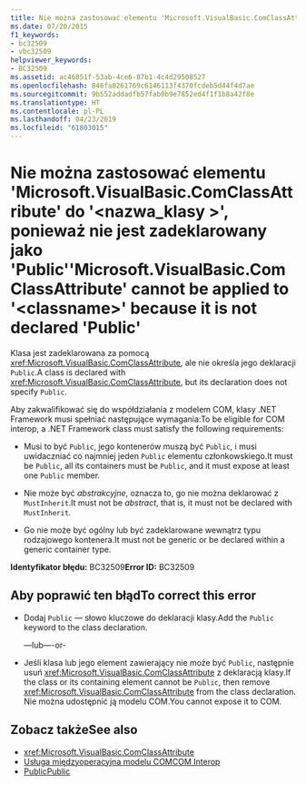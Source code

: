 ```yaml
---
title: Nie można zastosować elementu 'Microsoft.VisualBasic.ComClassAttribute' do '<classname>' ponieważ nie jest zadeklarowany jako'Public'
ms.date: 07/20/2015
f1_keywords:
- bc32509
- vbc32509
helpviewer_keywords:
- BC32509
ms.assetid: ac46851f-53ab-4ce6-87b1-4c4d29508527
ms.openlocfilehash: 846fa8261769c6146113f4370fcdeb5d44f4d7ae
ms.sourcegitcommit: 9b552addadfb57fab0b9e7852ed4f1f1b8a42f8e
ms.translationtype: HT
ms.contentlocale: pl-PL
ms.lasthandoff: 04/23/2019
ms.locfileid: "61803015"
---
```

# <a name="microsoftvisualbasiccomclassattribute-cannot-be-applied-to-classname-because-it-is-not-declared-public"></a><span data-ttu-id="910d2-102">Nie można zastosować elementu 'Microsoft.VisualBasic.ComClassAttribute' do '\<nazwa_klasy >', ponieważ nie jest zadeklarowany jako 'Public'</span><span class="sxs-lookup"><span data-stu-id="910d2-102">'Microsoft.VisualBasic.ComClassAttribute' cannot be applied to '\<classname>' because it is not declared 'Public'</span></span>
<span data-ttu-id="910d2-103">Klasa jest zadeklarowana za pomocą <xref:Microsoft.VisualBasic.ComClassAttribute>, ale nie określa jego deklaracji `Public`.</span><span class="sxs-lookup"><span data-stu-id="910d2-103">A class is declared with <xref:Microsoft.VisualBasic.ComClassAttribute>, but its declaration does not specify `Public`.</span></span>  
  
 <span data-ttu-id="910d2-104">Aby zakwalifikować się do współdziałania z modelem COM, klasy .NET Framework musi spełniać następujące wymagania:</span><span class="sxs-lookup"><span data-stu-id="910d2-104">To be eligible for COM interop, a .NET Framework class must satisfy the following requirements:</span></span>  
  
- <span data-ttu-id="910d2-105">Musi to być `Public`, jego kontenerów muszą być `Public`, i musi uwidaczniać co najmniej jeden `Public` elementu członkowskiego.</span><span class="sxs-lookup"><span data-stu-id="910d2-105">It must be `Public`, all its containers must be `Public`, and it must expose at least one `Public` member.</span></span>  
  
- <span data-ttu-id="910d2-106">Nie może być *abstrakcyjne*, oznacza to, go nie można deklarować z `MustInherit`.</span><span class="sxs-lookup"><span data-stu-id="910d2-106">It must not be *abstract*, that is, it must not be declared with `MustInherit`.</span></span>  
  
- <span data-ttu-id="910d2-107">Go nie może być ogólny lub być zadeklarowane wewnątrz typu rodzajowego kontenera.</span><span class="sxs-lookup"><span data-stu-id="910d2-107">It must not be generic or be declared within a generic container type.</span></span>  
  
 <span data-ttu-id="910d2-108">**Identyfikator błędu:** BC32509</span><span class="sxs-lookup"><span data-stu-id="910d2-108">**Error ID:** BC32509</span></span>  
  
## <a name="to-correct-this-error"></a><span data-ttu-id="910d2-109">Aby poprawić ten błąd</span><span class="sxs-lookup"><span data-stu-id="910d2-109">To correct this error</span></span>  
  
- <span data-ttu-id="910d2-110">Dodaj `Public` — słowo kluczowe do deklaracji klasy.</span><span class="sxs-lookup"><span data-stu-id="910d2-110">Add the `Public` keyword to the class declaration.</span></span>  
  
     <span data-ttu-id="910d2-111">—lub—</span><span class="sxs-lookup"><span data-stu-id="910d2-111">-or-</span></span>  
  
- <span data-ttu-id="910d2-112">Jeśli klasa lub jego element zawierający nie może być `Public`, następnie usuń <xref:Microsoft.VisualBasic.ComClassAttribute> z deklaracją klasy.</span><span class="sxs-lookup"><span data-stu-id="910d2-112">If the class or its containing element cannot be `Public`, then remove <xref:Microsoft.VisualBasic.ComClassAttribute> from the class declaration.</span></span> <span data-ttu-id="910d2-113">Nie można udostępnić ją modelu COM.</span><span class="sxs-lookup"><span data-stu-id="910d2-113">You cannot expose it to COM.</span></span>  
  
## <a name="see-also"></a><span data-ttu-id="910d2-114">Zobacz także</span><span class="sxs-lookup"><span data-stu-id="910d2-114">See also</span></span>

- <xref:Microsoft.VisualBasic.ComClassAttribute>
- [<span data-ttu-id="910d2-115">Usługa międzyoperacyjna modelu COM</span><span class="sxs-lookup"><span data-stu-id="910d2-115">COM Interop</span></span>](../../visual-basic/programming-guide/com-interop/index.md)
- [<span data-ttu-id="910d2-116">Public</span><span class="sxs-lookup"><span data-stu-id="910d2-116">Public</span></span>](../../visual-basic/language-reference/modifiers/public.md)
